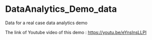 # DataAnalytics_Demo_data
Data for a real case data analytics demo

The link of Youtube video of this demo : https://youtu.be/eYnslnsLLPI 
